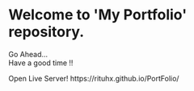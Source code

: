 # Welcome to 'My Portfolio' repository.
<p> Go Ahead... <br>
Have a good time !! </p>
Open Live Server!
 https://rituhx.github.io/PortFolio/

